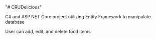 "# CRUDelicious" 

C# and ASP.NET Core project utilizing Entity Framework to manipulate database

User can add, edit, and delete food items